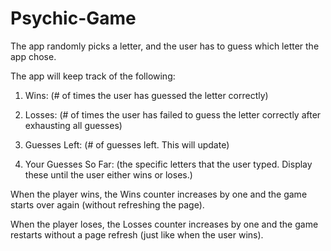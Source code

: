 # Psychic-Game

The app randomly picks a letter, and the user has to guess which letter the app chose.

The app will keep track of the following:

1. Wins: (# of times the user has guessed the letter correctly)

2. Losses: (# of times the user has failed to guess the letter correctly after exhausting all guesses)

3. Guesses Left: (# of guesses left. This will update)

4. Your Guesses So Far: (the specific letters that the user typed. Display these until the user either wins or loses.)

When the player wins, the Wins counter increases by one and the game starts over again (without refreshing the page).

When the player loses, the Losses counter increases by one and the game restarts without a page refresh (just like when the user wins).
